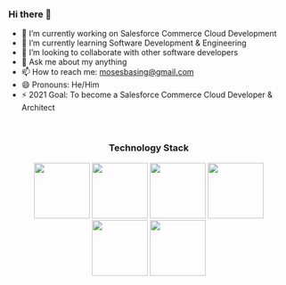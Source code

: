 ### Hi there 👋 


- 🔭 I’m currently working on Salesforce Commerce Cloud Development 
- 🌱 I’m currently learning Software Development & Engineering 
- 👯 I’m looking to collaborate with other software developers
- 💬 Ask me about my anything
- 📫 How to reach me: mosesbasing@gmail.com
- 😄 Pronouns: He/Him
- ⚡ 2021 Goal: To become a Salesforce Commerce Cloud Developer & Architect

<br/>

<h3 align = 'center'>Technology Stack</h3>
<p align="center">
<img src="https://media.giphy.com/media/eNAsjO55tPbgaor7ma/giphy.gif" width= "100" />
<img src="https://media.giphy.com/media/kdFc8fubgS31b8DsVu/giphy.gif" width= "100" />
<img src="https://media.giphy.com/media/ln7z2eWriiQAllfVcn/giphy.gif" width= "100" />
<img src="https://media.giphy.com/media/LMt9638dO8dftAjtco/giphy.gif" width= "100" />
<img src="https://media.giphy.com/media/XAxylRMCdpbEWUAvr8/giphy.gif" width= "100" />
<img src="https://media.giphy.com/media/fsEaZldNC8A1PJ3mwp/giphy.gif" width= "100" />
</p>






